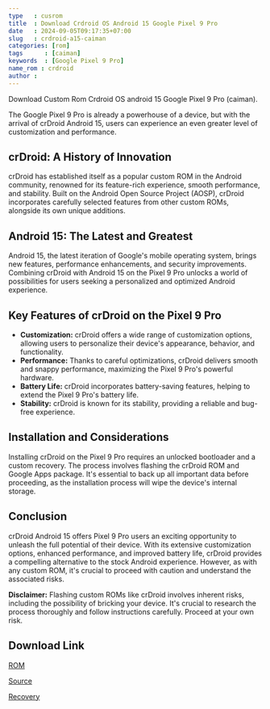 ```yaml
---
type   : cusrom
title  : Download Crdroid OS Android 15 Google Pixel 9 Pro
date   : 2024-09-05T09:17:35+07:00
slug   : crdroid-a15-caiman
categories: [rom]
tags      : [caiman]
keywords  : [Google Pixel 9 Pro]
name_rom : crdroid
author : 
---
```


Download Custom Rom Crdroid OS android 15 Google Pixel 9 Pro (caiman).

The Google Pixel 9 Pro is already a powerhouse of a device, but with the arrival of crDroid Android 15, users can experience an even greater level of customization and performance. 

## crDroid: A History of Innovation

crDroid has established itself as a popular custom ROM in the Android community, renowned for its feature-rich experience, smooth performance, and stability. Built on the Android Open Source Project (AOSP), crDroid incorporates carefully selected features from other custom ROMs, alongside its own unique additions. 

## Android 15: The Latest and Greatest

Android 15, the latest iteration of Google's mobile operating system, brings new features, performance enhancements, and security improvements. Combining crDroid with Android 15 on the Pixel 9 Pro unlocks a world of possibilities for users seeking a personalized and optimized Android experience. 

## Key Features of crDroid on the Pixel 9 Pro

* **Customization:** crDroid offers a wide range of customization options, allowing users to personalize their device's appearance, behavior, and functionality.
* **Performance:** Thanks to careful optimizations, crDroid delivers smooth and snappy performance, maximizing the Pixel 9 Pro's powerful hardware.
* **Battery Life:** crDroid incorporates battery-saving features, helping to extend the Pixel 9 Pro's battery life.
* **Stability:** crDroid is known for its stability, providing a reliable and bug-free experience.

## Installation and Considerations

Installing crDroid on the Pixel 9 Pro requires an unlocked bootloader and a custom recovery. The process involves flashing the crDroid ROM and Google Apps package. It's essential to back up all important data before proceeding, as the installation process will wipe the device's internal storage.

## Conclusion

crDroid Android 15 offers Pixel 9 Pro users an exciting opportunity to unleash the full potential of their device. With its extensive customization options, enhanced performance, and improved battery life, crDroid provides a compelling alternative to the stock Android experience. However, as with any custom ROM, it's crucial to proceed with caution and understand the associated risks. 

**Disclaimer:** Flashing custom ROMs like crDroid involves inherent risks, including the possibility of bricking your device. It's crucial to research the process thoroughly and follow instructions carefully. Proceed at your own risk.



## Download Link
[ROM](https://sourceforge.net/projects/crdroid/files/caiman/11.x/)

[Source](https://crdroid.net/caiman/11)

[Recovery](https://sourceforge.net/projects/crdroid/files/caiman/11.x/recovery/)

